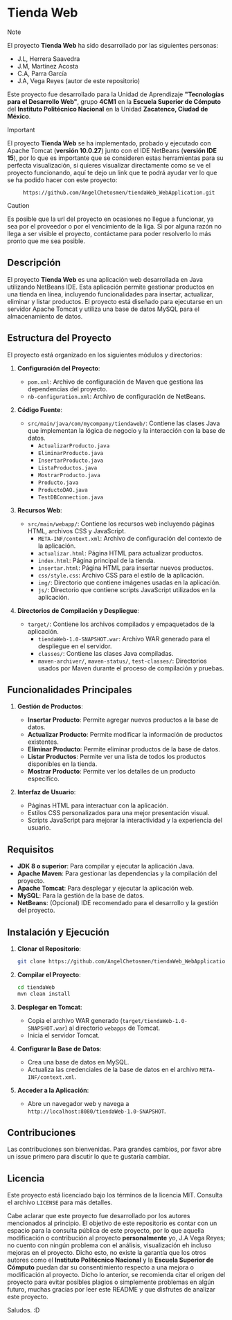 # Tienda Web

>[!NOTE]
> El proyecto **Tienda Web** ha sido desarrollado por las siguientes personas: 
>- J.L, Herrera Saavedra
>- J.M, Martínez Acosta
>- C.A, Parra García
>- J.A, Vega Reyes (autor de este repositorio)

Este proyecto fue desarrollado para la Unidad de Aprendizaje **"Tecnologías para el Desarrollo Web"**, grupo **4CM1** en la **Escuela Superior de Cómputo** del **Instituto Politécnico Nacional** en la Unidad **Zacatenco, Ciudad de México**.

>[!IMPORTANT]
El proyecto **Tienda Web** se ha implementado, probado y ejecutado con Apache Tomcat (**versión 10.0.27**) junto con el IDE NetBeans (**versión IDE 15**), por lo que es importante que se consideren estas herramientas para su perfecta visualización, si quieres visualizar directamente como se ve el proyecto funcionando, aquí te dejo un link que te podrá ayudar ver lo que se ha podido hacer con este proyecto: 
```url
     https://github.com/AngelChetosmen/tiendaWeb_WebApplication.git
```
>[!CAUTION]
Es posible que la url del proyecto en ocasiones no llegue a funcionar, ya sea por el proveedor o por el vencimiento de la liga. Si por alguna razón no llega a ser visible el proyecto, contáctame para poder resolverlo lo más pronto que me sea posible. 

## Descripción
El proyecto **Tienda Web** es una aplicación web desarrollada en Java utilizando NetBeans IDE. Esta aplicación permite gestionar productos en una tienda en línea, incluyendo funcionalidades para insertar, actualizar, eliminar y listar productos. El proyecto está diseñado para ejecutarse en un servidor Apache Tomcat y utiliza una base de datos MySQL para el almacenamiento de datos.

## Estructura del Proyecto
El proyecto está organizado en los siguientes módulos y directorios:

1. **Configuración del Proyecto**:
    - `pom.xml`: Archivo de configuración de Maven que gestiona las dependencias del proyecto.
    - `nb-configuration.xml`: Archivo de configuración de NetBeans.

2. **Código Fuente**:
    - `src/main/java/com/mycompany/tiendaweb/`: Contiene las clases Java que implementan la lógica de negocio y la interacción con la base de datos.
        - `ActualizarProducto.java`
        - `EliminarProducto.java`
        - `InsertarProducto.java`
        - `ListaProductos.java`
        - `MostrarProducto.java`
        - `Producto.java`
        - `ProductoDAO.java`
        - `TestDBConnection.java`

3. **Recursos Web**:
    - `src/main/webapp/`: Contiene los recursos web incluyendo páginas HTML, archivos CSS y JavaScript.
        - `META-INF/context.xml`: Archivo de configuración del contexto de la aplicación.
        - `actualizar.html`: Página HTML para actualizar productos.
        - `index.html`: Página principal de la tienda.
        - `insertar.html`: Página HTML para insertar nuevos productos.
        - `css/style.css`: Archivo CSS para el estilo de la aplicación.
        - `img/`: Directorio que contiene imágenes usadas en la aplicación.
        - `js/`: Directorio que contiene scripts JavaScript utilizados en la aplicación.

4. **Directorios de Compilación y Despliegue**:
    - `target/`: Contiene los archivos compilados y empaquetados de la aplicación.
        - `tiendaWeb-1.0-SNAPSHOT.war`: Archivo WAR generado para el despliegue en el servidor.
        - `classes/`: Contiene las clases Java compiladas.
        - `maven-archiver/`, `maven-status/`, `test-classes/`: Directorios usados por Maven durante el proceso de compilación y pruebas.

## Funcionalidades Principales
1. **Gestión de Productos**:
    - **Insertar Producto**: Permite agregar nuevos productos a la base de datos.
    - **Actualizar Producto**: Permite modificar la información de productos existentes.
    - **Eliminar Producto**: Permite eliminar productos de la base de datos.
    - **Listar Productos**: Permite ver una lista de todos los productos disponibles en la tienda.
    - **Mostrar Producto**: Permite ver los detalles de un producto específico.

2. **Interfaz de Usuario**:
    - Páginas HTML para interactuar con la aplicación.
    - Estilos CSS personalizados para una mejor presentación visual.
    - Scripts JavaScript para mejorar la interactividad y la experiencia del usuario.

## Requisitos
- **JDK 8 o superior**: Para compilar y ejecutar la aplicación Java.
- **Apache Maven**: Para gestionar las dependencias y la compilación del proyecto.
- **Apache Tomcat**: Para desplegar y ejecutar la aplicación web.
- **MySQL**: Para la gestión de la base de datos.
- **NetBeans**: (Opcional) IDE recomendado para el desarrollo y la gestión del proyecto.

## Instalación y Ejecución
1. **Clonar el Repositorio**:
    ```bash
    git clone https://github.com/AngelChetosmen/tiendaWeb_WebApplication.git
    ```

2. **Compilar el Proyecto**:
    ```bash
    cd tiendaWeb
    mvn clean install
    ```

3. **Desplegar en Tomcat**:
    - Copia el archivo WAR generado (`target/tiendaWeb-1.0-SNAPSHOT.war`) al directorio `webapps` de Tomcat.
    - Inicia el servidor Tomcat.

4. **Configurar la Base de Datos**:
    - Crea una base de datos en MySQL.
    - Actualiza las credenciales de la base de datos en el archivo `META-INF/context.xml`.

5. **Acceder a la Aplicación**:
    - Abre un navegador web y navega a `http://localhost:8080/tiendaWeb-1.0-SNAPSHOT`.

## Contribuciones
Las contribuciones son bienvenidas. Para grandes cambios, por favor abre un issue primero para discutir lo que te gustaría cambiar.

## Licencia
Este proyecto está licenciado bajo los términos de la licencia MIT. Consulta el archivo `LICENSE` para más detalles.

Cabe aclarar que este proyecto fue desarrollado por los autores mencionados al principio. El objetivo de este repositorio es contar con un espacio para la consulta pública de este proyecto, por lo que aquella modificación o contribución al proyecto **personalmente** yo, J.A Vega Reyes; no cuento con ningún problema con el análisis, visualización eh incluso mejoras en el proyecto. Dicho esto, no existe la garantía que los otros autores como el **Instituto Politécnico Nacional** y la **Escuela Superior de Cómputo** puedan dar su consentimiento respecto a una mejora o modificación al proyecto. Dicho lo anterior, se recomienda citar el origen del proyecto para evitar posibles plagios o simplemente problemas en algún futuro, muchas gracias por leer este README y que disfrutes de analizar este proyecto.

Saludos. :D
